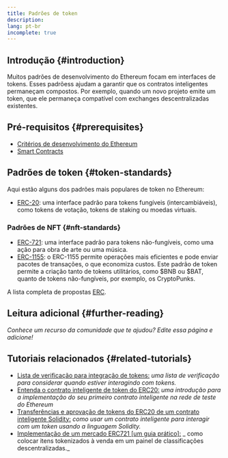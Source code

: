 ```yaml
---
title: Padrões de token
description:
lang: pt-br
incomplete: true
---
```


## Introdução {#introduction}

Muitos padrões de desenvolvimento do Ethereum focam em interfaces de tokens. Esses padrõess ajudam a garantir que os contratos inteligentes permaneçam compostos. Por exemplo, quando um novo projeto emite um token, que ele permaneça compatível com exchanges descentralizadas existentes.

## Pré-requisitos {#prerequisites}

- [Critérios de desenvolvimento do Ethereum](/developers/docs/standards/)
- [Smart Contracts](/developers/docs/smart-contracts/)

## Padrões de token {#token-standards}

Aqui estão alguns dos padrões mais populares de token no Ethereum:

- [ERC-20](/developers/docs/standards/tokens/erc-20/): uma interface padrão para tokens fungíveis (intercambiáveis), como tokens de votação, tokens de staking ou moedas virtuais.

### Padrões de NFT {#nft-standards}

- [ERC-721](/developers/docs/standards/tokens/erc-721/): uma interface padrão para tokens não-fungíveis, como uma ação para obra de arte ou uma música.
- [ERC-1155](/developers/docs/standards/tokens/erc-1155/): o ERC-1155 permite operações mais eficientes e pode enviar pacotes de transações, o que economiza custos. Este padrão de token permite a criação tanto de tokens utilitários, como $BNB ou $BAT, quanto de tokens não-fungíveis, por exemplo, os CryptoPunks.

A lista completa de propostas [ERC](https://eips.ethereum.org/erc).

## Leitura adicional {#further-reading}

_Conhece um recurso da comunidade que te ajudou? Edite essa página e adicione!_

## Tutoriais relacionados {#related-tutorials}

- [Lista de verificação para integração de tokens:](/developers/tutorials/token-integration-checklist/) _uma lista de verificação para considerar quando estiver interagindo com tokens._
- [Entenda o contrato inteligente de token do ERC20:](/developers/tutorials/understand-the-erc-20-token-smart-contract/) _uma introdução para a implementação do seu primeiro contrato inteligente na rede de teste do Ethereum_
- [Transferências e aprovação de tokens do ERC20 de um contrato inteligente Solidity:](/developers/tutorials/transfers-and-approval-of-erc-20-tokens-from-a-solidity-smart-contract/) _como usar um contrato inteligente para interagir com um token usando a linguagem Solidity._
- [Implementação de um mercado ERC721 [um guia prático]:](/developers/tutorials/how-to-implement-an-erc721-market/) _ como colocar itens tokenizados à venda em um painel de classificações descentralizadas._
